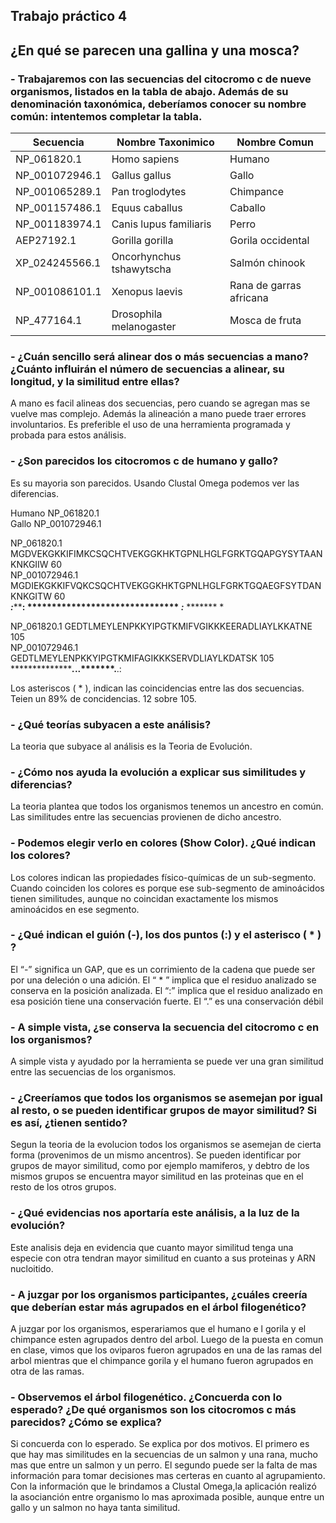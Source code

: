 ## Trabajo práctico 4
## ¿En qué se parecen una gallina y una mosca?

### - Trabajaremos con las secuencias del citocromo c de nueve organismos, listados en la tabla de abajo. Además de su denominación taxonómica, deberíamos conocer su nombre común: intentemos completar la tabla.

| Secuencia      | Nombre Taxonimico       | Nombre Comun            |
|----------------|-------------------------|-------------------------|
| NP_061820.1    | Homo sapiens            | Humano                  |  
| NP_001072946.1 | Gallus gallus           | Gallo                   |   
| NP_001065289.1 | Pan troglodytes         | Chimpance               |  
| NP_001157486.1 | Equus caballus          | Caballo                 |
| NP_001183974.1 | Canis lupus familiaris  | Perro                   |
| AEP27192.1     | Gorilla gorilla         | Gorila occidental       |
| XP_024245566.1 | Oncorhynchus tshawytscha| Salmón chinook          |
| NP_001086101.1 | Xenopus laevis          | Rana de garras africana |
| NP_477164.1    | Drosophila melanogaster | Mosca de fruta          |

### - ¿Cuán sencillo será alinear dos o más secuencias a mano? ¿Cuánto influirán el número de secuencias a alinear, su longitud, y la similitud entre ellas?
A mano es facil alineas dos secuencias, pero cuando se agregan mas se vuelve mas complejo. Además la alineación a mano puede traer errores involuntarios. Es preferible el uso de una herramienta programada y probada para estos análisis.

### - ¿Son parecidos los citocromos c de humano y gallo?
Es su mayoria son parecidos. Usando Clustal Omega podemos ver las diferencias.

Humano  NP_061820.1  
Gallo   NP_001072946.1   

NP_061820.1         MGDVEKGKKIFIMKCSQCHTVEKGGKHKTGPNLHGLFGRKTGQAPGYSYTAANKNKGIIW	60  
NP_001072946.1      MGDIEKGKKIFVQKCSQCHTVEKGGKHKTGPNLHGLFGRKTGQAEGFSYTDANKNKGITW	60  
                    ***:*******: ******************************* *:*** ******* *  

NP_061820.1         GEDTLMEYLENPKKYIPGTKMIFVGIKKKEERADLIAYLKKATNE	105  
NP_001072946.1      GEDTLMEYLENPKKYIPGTKMIFAGIKKKSERVDLIAYLKDATSK	105  
                    ***********************.*****.**.*******.**.:  

Los asteriscos ( * ), indican las coincidencias entre las dos secuencias. Teien un 89% de concidencias. 12 sobre 105.

### - ¿Qué teorías subyacen a este análisis?
La teoria que subyace al análisis es la Teoria de Evolución.

### - ¿Cómo nos ayuda la evolución a explicar sus similitudes y diferencias?
La teoria plantea que todos los organismos tenemos un ancestro en común. Las similitudes entre las secuencias  provienen de dicho ancestro.

### - Podemos elegir verlo en colores (Show Color). ¿Qué indican los colores?
Los colores indican las propiedades físico-químicas de un sub-segmento. Cuando coinciden los colores es porque ese sub-segmento de aminoácidos tienen similitudes, aunque no coincidan exactamente los mismos aminoácidos en ese segmento.

### - ¿Qué indican el guión (-), los dos puntos (:) y el asterisco ( * ) ?
El “-” significa un GAP, que es un corrimiento de la cadena que puede ser por una deleción o una adición. 
El “ * ” implica que el residuo analizado se conserva en la posición analizada. 
El “:” implica que el residuo analizado en esa posición tiene una conservación fuerte. El “.” es una conservación débil

### - A simple vista, ¿se conserva la secuencia del citocromo c en los organismos?
A simple vista y ayudado por la herramienta se puede ver una gran similitud entre las secuencias de los organismos.

### - ¿Creeríamos que todos los organismos se asemejan por igual al resto, o se pueden identificar grupos de mayor similitud? Si es así, ¿tienen sentido?
Segun la teoria de la evolucion todos los organismos se asemejan de cierta forma (provenimos de un mismo ancentros).
Se pueden identificar por grupos de mayor similitud, como por ejemplo mamiferos, y debtro de los mismos grupos se encuentra mayor similitud en las proteinas que en el resto de los otros grupos.

### - ¿Qué evidencias nos aportaría este análisis, a la luz de la evolución?
Este analisis deja en evidencia que cuanto mayor similitud tenga una especie con otra tendran mayor similitud en cuanto a sus proteinas y ARN nucloitido. 

### - A juzgar por los organismos participantes, ¿cuáles creería que deberían estar más agrupados en el árbol filogenético?
A juzgar por los organismos, esperariamos que el humano e l gorila y el chimpance esten agrupados dentro del arbol.
Luego de la puesta en comun en clase, vimos que los oviparos fueron agrupados en una de las ramas del arbol mientras que el chimpance gorila y el humano fueron agrupados en otra de las ramas.

### - Observemos el árbol filogenético. ¿Concuerda con lo esperado? ¿De qué organismos son los citocromos c más parecidos? ¿Cómo se explica?
Si concuerda con lo esperado. Se explica por dos motivos. 
El primero es que hay mas similitudes en la secuencias de un salmon y una rana, mucho mas que entre un salmon y un perro. 
El segundo puede ser la falta de mas información para tomar decisiones mas certeras en cuanto al agrupamiento. Con la información que le brindamos a Clustal Omega,la aplicación realizó la asocianción entre organismo lo mas aproximada posible, aunque entre un gallo y un salmon no haya tanta similitud.
